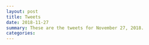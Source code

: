 ```yaml
---
layout: post
title: Tweets
date: 2018-11-27
summary: These are the tweets for November 27, 2018.
categories:
---
```


